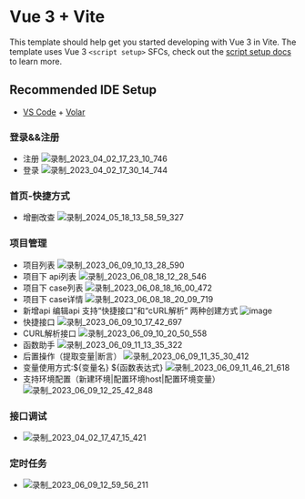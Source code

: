 # Vue 3 + Vite

This template should help get you started developing with Vue 3 in Vite. The template uses Vue 3 `<script setup>` SFCs, check out the [script setup docs](https://v3.vuejs.org/api/sfc-script-setup.html#sfc-script-setup) to learn more.

## Recommended IDE Setup

- [VS Code](https://code.visualstudio.com/) + [Volar](https://marketplace.visualstudio.com/items?itemName=Vue.volar)

### 登录&&注册
  - 注册
  ![录制_2023_04_02_17_23_10_746](https://user-images.githubusercontent.com/48465237/229344280-57b54b10-e17e-4b15-b1db-d0e61b850088.gif)
  - 登录
  ![录制_2023_04_02_17_30_14_744](https://user-images.githubusercontent.com/48465237/229344554-1710d889-baa2-4569-8050-a01ca28882ce.gif)

### 首页-快捷方式
  - 增删改查
  ![录制_2024_05_18_13_58_59_327](https://github.com/shiqi-1989/frontends/assets/48465237/bdfa26f7-a8a6-4f66-8f3e-8dbc8c27940d)

### 项目管理
  - 项目列表
  ![录制_2023_06_09_10_13_28_590](https://github.com/shiqi-1989/frontends/assets/48465237/cebbfec5-c1ca-476d-b8e0-95e21c424256)
  - 项目下  api列表 
   ![录制_2023_06_08_18_12_28_546](https://github.com/shiqi-1989/frontends/assets/48465237/a937a29a-1412-4b8c-b9d9-5f90cc899e29)
   - 项目下 case列表
   ![录制_2023_06_08_18_16_00_472](https://github.com/shiqi-1989/frontends/assets/48465237/7582abfb-8b1b-4393-b72b-3e16d8df7d3d)
   - 项目下 case详情
   ![录制_2023_06_08_18_20_09_719](https://github.com/shiqi-1989/frontends/assets/48465237/3ebed23b-27fe-41fb-96e7-66e097a7cbae)
  - 新增api 编辑api 支持“快捷接口”和“cURL解析” 两种创建方式
  ![image](https://user-images.githubusercontent.com/48465237/229175504-fbf2f5f3-4906-47ee-8d1b-ed3cd78d940a.png)
  - 快捷接口
  ![录制_2023_06_09_10_17_42_697](https://github.com/shiqi-1989/frontends/assets/48465237/6076db45-671e-4145-ab75-d0ecce057778)
  - CURL解析接口
  ![录制_2023_06_09_10_20_50_558](https://github.com/shiqi-1989/frontends/assets/48465237/78187a4b-2907-426f-b81c-45120fd4ea5a)
  - 函数助手
  ![录制_2023_06_09_11_13_35_322](https://github.com/shiqi-1989/frontends/assets/48465237/d06f532d-8a9e-4380-b35b-06f4da7c790b)
  - 后置操作（提取变量|断言）
  ![录制_2023_06_09_11_35_30_412](https://github.com/shiqi-1989/frontends/assets/48465237/8deaeaea-5bac-46aa-9150-2c888363866f)
  - 变量使用方式:${变量名}  ${函数表达式}
  ![录制_2023_06_09_11_46_21_618](https://github.com/shiqi-1989/frontends/assets/48465237/07f96ff2-7c7a-404e-b847-ad6750b6b17b)
  - 支持环境配置（新建环境|配置环境host|配置环境变量）
  ![录制_2023_06_09_12_25_42_848](https://github.com/shiqi-1989/frontends/assets/48465237/66e330f1-479a-41f1-b738-3fd5b149461f)

### 接口调试
  - ![录制_2023_04_02_17_47_15_421](https://user-images.githubusercontent.com/48465237/229347542-d4e01c90-3095-494f-ad6b-d41219b10e97.gif)

### 定时任务
  - ![录制_2023_06_09_12_59_56_211](https://github.com/shiqi-1989/frontends/assets/48465237/a19837b4-a7af-460e-9081-44a8c85c862a)

